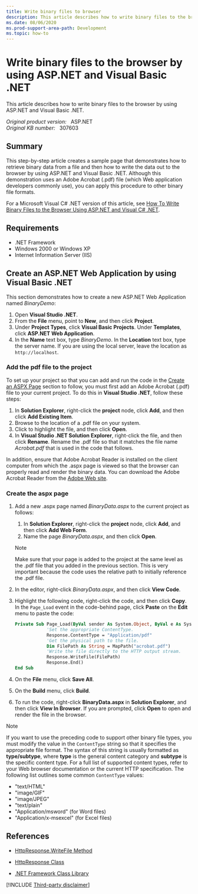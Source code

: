 ```yaml
---
title: Write binary files to browser
description: This article describes how to write binary files to the browser by using ASP.NET and Visual Basic .NET
ms.date: 08/06/2020
ms.prod-support-area-path: Development
ms.topic: how-to
---
```

# Write binary files to the browser by using ASP.NET and Visual Basic .NET  

This article describes how to write binary files to the browser by using ASP.NET and Visual Basic .NET.

_Original product version:_ &nbsp; ASP.NET  
_Original KB number:_ &nbsp; 307603

## Summary

This step-by-step article creates a sample page that demonstrates how to retrieve binary data from a file and then how to write the data out to the browser by using ASP.NET and Visual Basic .NET. Although this demonstration uses an Adobe Acrobat (.pdf) file (which Web application developers commonly use), you can apply this procedure to other binary file formats.

For a Microsoft Visual C# .NET version of this article, see [How To Write Binary Files to the Browser Using ASP.NET and Visual C# .NET](https://support.microsoft.com/help/306654).

## Requirements

- .NET Framework
- Windows 2000 or Windows XP
- Internet Information Server (IIS)

## Create an ASP.NET Web Application by using Visual Basic .NET

This section demonstrates how to create a new ASP.NET Web Application named *BinaryDemo*:

1. Open **Visual Studio .NET**.
2. From the **File** menu, point to **New**, and then click **Project**.
3. Under **Project Types**, click **Visual Basic Projects**. Under **Templates**, click **ASP.NET Web Application**.
4. In the **Name** text box, type *BinaryDemo*. In the **Location** text box, type the server name. If you are using the local server, leave the location as `http://localhost`.

### Add the pdf file to the project

To set up your project so that you can add and run the code in the [Create an ASPX Page](#create-the-aspx-page) section to follow, you must first add an Adobe Acrobat (.pdf) file to your current project. To do this in **Visual Studio .NET**, follow these steps:

1. In **Solution Explorer**, right-click the **project** node, click **Add**, and then click **Add Existing Item**.
2. Browse to the location of a .pdf file on your system.
3. Click to highlight the file, and then click **Open**.
4. In **Visual Studio .NET Solution Explorer**, right-click the file, and then click **Rename**. Rename the .pdf file so that it matches the file name *Acrobat.pdf* that is used in the code that follows.

In addition, ensure that Adobe Acrobat Reader is installed on the client computer from which the .aspx page is viewed so that the browser can properly read and render the binary data. You can download the Adobe Acrobat Reader from the [Adobe Web site](https://www.adobe.com/).

### Create the aspx page

1. Add a new .aspx page named *BinaryData.aspx* to the current project as follows:

    1. In **Solution Explorer**, right-click the **project** node, click **Add**, and then click **Add Web Form**.
    1. Name the page *BinaryData.aspx*, and then click **Open**.

    > [!NOTE]
    > Make sure that your page is added to the project at the same level as the .pdf file that you added in the previous section. This is very important because the code uses the relative path to initially reference the .pdf file.

2. In the editor, right-click *BinaryData.aspx*, and then click **View Code**.
3. Highlight the following code, right-click the code, and then click **Copy**. In the `Page_Load` event in the code-behind page, click **Paste** on the **Edit** menu to paste the code:

    ```vb
    Private Sub Page_Load(ByVal sender As System.Object, ByVal e As System.EventArgs) Handles MyBase.Load
                'Set the appropriate ContentType.
                Response.ContentType = "Application/pdf"
                'Get the physical path to the file.
                Dim FilePath As String = MapPath("acrobat.pdf")
                'Write the file directly to the HTTP output stream.
                Response.WriteFile(FilePath)
                Response.End()
    End Sub
    ```

4. On the **File** menu, click **Save All**.
5. On the **Build** menu, click **Build**.
6. To run the code, right-click **BinaryData.aspx** in **Solution Explorer**, and then click **View In Browser**. If you are prompted, click **Open** to open and render the file in the browser.

> [!NOTE]
> If you want to use the preceding code to support other binary file types, you must modify the value in the `ContentType` string so that it specifies the appropriate file format. The syntax of this string is usually formatted as **type/subtype**, where **type** is the general content category and **subtype** is the specific content type. For a full list of supported content types, refer to your Web browser documentation or the current HTTP specification. The following list outlines some common `ContentType` values:
>
> - "text/HTML"
> - "image/GIF"
> - "image/JPEG"
> - "text/plain"
> - "Application/msword" (for Word files)
> - "Application/x-msexcel" (for Excel files)

## References

- [HttpResponse.WriteFile Method](/dotnet/api/system.web.httpresponse.writefile)

- [HttpResponse Class](/dotnet/api/system.web.httpresponse)

- [.NET Framework Class Library](/previous-versions/ms229335(v=vs.100))

[!INCLUDE [Third-party disclaimer](../../../../includes/third-party-disclaimer.md)]
